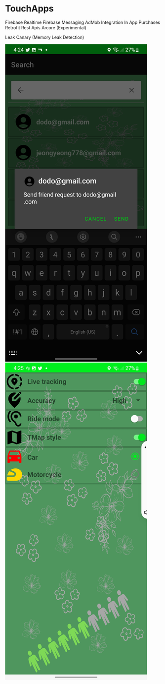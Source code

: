 # TouchApps

Firebase Realtime
Firebase Messaging
AdMob Integration
In App Purchases
Retrofit
Rest Apis
Arcore (Experimental)

Leak Canary (Memory Leak Detection)


![Screenshot](Screenshot_20221105-042438_TMap.jpg)
![Screenshot](Screenshot_20221105-042538_TMap.jpg)
